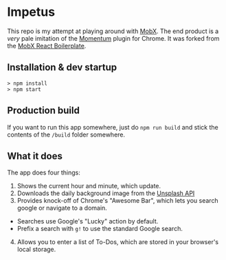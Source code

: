 # Impetus

This repo is my attempt at playing around with [MobX](https://mobxjs.github.io/mobx/).  The end product
is a _very_ pale imitation of the [Momentum](https://chrome.google.com/webstore/detail/momentum/laookkfknpbbblfpciffpaejjkokdgca?hl=en) plugin for Chrome. It was forked from the [MobX React Boilerplate](https://github.com/mobxjs/mobx-react-boilerplate).

## Installation & dev startup
```
> npm install
> npm start
```

## Production build
If you want to run this app somewhere, just do `npm run build` and stick the contents of the `/build` folder somewhere.

## What it does
The app does four things:

1. Shows the current hour and minute, which update.
2. Downloads the daily background image from the [Unsplash API](https://unsplash.com/developers)
3. Provides knock-off of Chrome's "Awesome Bar", which lets you search google or navigate to a domain.
  * Searches use Google's "Lucky" action by default.
  * Prefix a search with `g!` to use the standard Google search.
4. Allows you to enter a list of To-Dos, which are stored in your browser's local storage.

